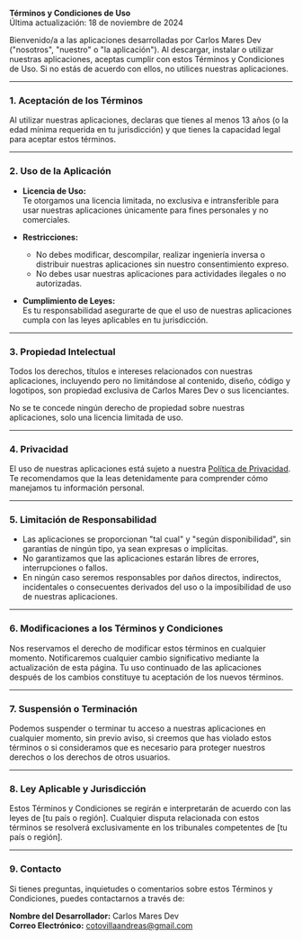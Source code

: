 **Términos y Condiciones de Uso**  
Última actualización: 18 de noviembre de 2024  

Bienvenido/a a las aplicaciones desarrolladas por Carlos Mares Dev ("nosotros", "nuestro" o "la aplicación"). Al descargar, instalar o utilizar nuestras aplicaciones, aceptas cumplir con estos Términos y Condiciones de Uso. Si no estás de acuerdo con ellos, no utilices nuestras aplicaciones.  

---

### **1. Aceptación de los Términos**  

Al utilizar nuestras aplicaciones, declaras que tienes al menos 13 años (o la edad mínima requerida en tu jurisdicción) y que tienes la capacidad legal para aceptar estos términos.  

---

### **2. Uso de la Aplicación**  

- **Licencia de Uso:**  
  Te otorgamos una licencia limitada, no exclusiva e intransferible para usar nuestras aplicaciones únicamente para fines personales y no comerciales.  

- **Restricciones:**  
  - No debes modificar, descompilar, realizar ingeniería inversa o distribuir nuestras aplicaciones sin nuestro consentimiento expreso.  
  - No debes usar nuestras aplicaciones para actividades ilegales o no autorizadas.  

- **Cumplimiento de Leyes:**  
  Es tu responsabilidad asegurarte de que el uso de nuestras aplicaciones cumpla con las leyes aplicables en tu jurisdicción.  

---

### **3. Propiedad Intelectual**  

Todos los derechos, títulos e intereses relacionados con nuestras aplicaciones, incluyendo pero no limitándose al contenido, diseño, código y logotipos, son propiedad exclusiva de Carlos Mares Dev o sus licenciantes.  

No se te concede ningún derecho de propiedad sobre nuestras aplicaciones, solo una licencia limitada de uso.  

---

### **4. Privacidad**  

El uso de nuestras aplicaciones está sujeto a nuestra [Política de Privacidad](#). Te recomendamos que la leas detenidamente para comprender cómo manejamos tu información personal.  

---

### **5. Limitación de Responsabilidad**  

- Las aplicaciones se proporcionan "tal cual" y "según disponibilidad", sin garantías de ningún tipo, ya sean expresas o implícitas.  
- No garantizamos que las aplicaciones estarán libres de errores, interrupciones o fallos.  
- En ningún caso seremos responsables por daños directos, indirectos, incidentales o consecuentes derivados del uso o la imposibilidad de uso de nuestras aplicaciones.  

---

### **6. Modificaciones a los Términos y Condiciones**  

Nos reservamos el derecho de modificar estos términos en cualquier momento. Notificaremos cualquier cambio significativo mediante la actualización de esta página. Tu uso continuado de las aplicaciones después de los cambios constituye tu aceptación de los nuevos términos.  

---

### **7. Suspensión o Terminación**  

Podemos suspender o terminar tu acceso a nuestras aplicaciones en cualquier momento, sin previo aviso, si creemos que has violado estos términos o si consideramos que es necesario para proteger nuestros derechos o los derechos de otros usuarios.  

---

### **8. Ley Aplicable y Jurisdicción**  

Estos Términos y Condiciones se regirán e interpretarán de acuerdo con las leyes de [tu país o región]. Cualquier disputa relacionada con estos términos se resolverá exclusivamente en los tribunales competentes de [tu país o región].  

---

### **9. Contacto**  

Si tienes preguntas, inquietudes o comentarios sobre estos Términos y Condiciones, puedes contactarnos a través de:  

**Nombre del Desarrollador:** Carlos Mares Dev  
**Correo Electrónico:** <cotovillaandreas@gmail.com>  
